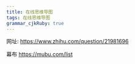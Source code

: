 ```yaml
---
title: 在线思维导图
tags: 在线思维导图
grammar_cjkRuby: true
---
```


网址:
https://www.zhihu.com/question/21981696

幕布
https://mubu.com/list